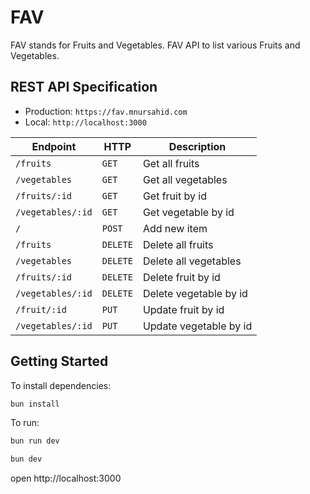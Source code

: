 # FAV

FAV stands for Fruits and Vegetables.
FAV API to list various Fruits and Vegetables.

## REST API Specification

- Production: `https://fav.mnursahid.com`
- Local: `http://localhost:3000`

| Endpoint          | HTTP     | Description            |
| ----------------- | -------- | ---------------------- |
| `/fruits`         | `GET`    | Get all fruits         |
| `/vegetables`     | `GET`    | Get all vegetables     |
| `/fruits/:id`     | `GET`    | Get fruit by id        |
| `/vegetables/:id` | `GET`    | Get vegetable by id    |
| `/`               | `POST`   | Add new item           |
| `/fruits`         | `DELETE` | Delete all fruits      |
| `/vegetables`     | `DELETE` | Delete all vegetables  |
| `/fruits/:id`     | `DELETE` | Delete fruit by id     |
| `/vegetables/:id` | `DELETE` | Delete vegetable by id |
| `/fruit/:id`      | `PUT`    | Update fruit by id     |
| `/vegetables/:id` | `PUT`    | Update vegetable by id |

## Getting Started

To install dependencies:

```sh
bun install
```

To run:

```sh
bun run dev
```

```sh
bun dev
```

open http://localhost:3000
